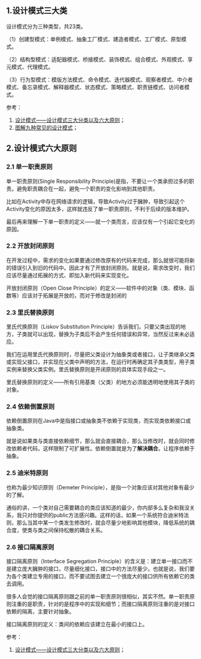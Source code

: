 ## 1.设计模式三大类

设计模式分为三种类型，共23类。

（1）创建型模式：单例模式、抽象工厂模式、建造者模式、工厂模式、原型模式。

（2）结构型模式：适配器模式、桥接模式、装饰模式、组合模式、外观模式、享元模式、代理模式。

（3）行为型模式：模版方法模式、命令模式、迭代器模式、观察者模式、中介者模式、备忘录模式、解释器模式、状态模式、策略模式、职责链模式、访问者模式。

参考：

1. [设计模式——设计模式三大分类以及六大原则](https://blog.csdn.net/SEU_Calvin/article/details/66994321)；
2. [图解九种常见的设计模式](https://segmentfault.com/a/1190000030850326)；

## 2.设计模式六大原则

### 2.1 单一职责原则

单一职责原则(Single Responsibility Principle)是指，不要让一个类承担过多的职责。避免职责耦合在一起，避免一个职责的变化影响到其他职责。

比如在Activity中存在网络请求的逻辑，导致Activity过于臃肿，导致引起这个Activity变化的原因太多，这样就违反了单一职责原则，不利于后续的版本维护。

最后再来理解一下单一职责的定义——就一个类而言，应该仅有一个引起它变化的原因。

### 2.2 开放封闭原则

在开发过程中，需求的变化如果要通过修改原有的代码来完成，那么就很可能将新的错误引入到旧的代码中。因此才有了开放封闭原则。就是说，需求改变时，我们应该尽量通过拓展的方式、即加入新代码来实现变化。

开放封闭原则（Open Close Principle）的定义——软件中的对象（类、模块、函数等）应该对于拓展是开放的，而对于修改是封闭的

### 2.3 里氏替换原则

里氏代换原则（Liskov Substitution Principle）告诉我们，只要父类出现的地方，子类就可以出现，替换为子类后不会产生任何错误和异常，当然反过来未必适应。

我们在运用里氏代换原则时，尽量把父类设计为抽象类或者接口，让子类继承父类或实现父接口，并实现在父类中声明的方法，在运行时再确定其子类类型，用子类实例来替换父类实例。里氏替换原则是开闭原则的具体实现手段之一。

里氏替换原则的定义——所有引用基类（父类）的地方必须能透明地使用其子类的对象。

### 2.4 依赖倒置原则

依赖倒置原则在Java中是指接口或抽象类不依赖于实现类，而实现类依赖接口或抽象类。

就是说如果类与类直接依赖细节，那么就会直接耦合，那么当修改时，就会同时修改依赖者代码，这样限制了可扩展性。依赖倒置就是为了**解决耦合**。让程序依赖于抽象。

### 2.5 迪米特原则 

也称为最少知识原则（Demeter Principle），是指一个对象应该对其他对象有最少的了解。

通俗的讲，一个类对自己需要耦合的类应该知道的最少，你内部多么复杂和我没关系，我只对你提供的public方法感兴趣。这样的话，如果一个系统符合迪米特法则，那么当其中某一个类发生修改时，就会尽量少地影响其他模块，降低系统的耦合度，使类与类之间保持松散的耦合关系。

### 2.6 接口隔离原则

接口隔离原则（Interface Segregation Principle）的含义是：建立单一接口而不是建立庞大臃肿的接口，尽量细化接口，接口中的方法尽量少。也就是说，我们要为各个类建立专用的接口，而不要试图去建立一个很庞大的接口供所有依赖它的类去调用。

很多人会觉的接口隔离原则跟之前的单一职责原则很相似，其实不然。单一职责原则注重的是职责，针对的是程序中的实现和细节；而接口隔离原则注重的是对接口依赖的隔离，主要针对抽象。

接口隔离原则的定义：类间的依赖应该建立在最小的接口上。

参考：

1. [设计模式——设计模式三大分类以及六大原则](https://blog.csdn.net/SEU_Calvin/article/details/66994321)；